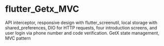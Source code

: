 # flutter_Getx_MVC
API interceptor, responsive design with flutter_screenutil, local storage with shared_preferences, DIO for
HTTP requests, four introduction screens, and user login via phone number and code verification.
GetX state management, MVC pattern
